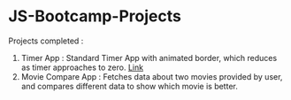 # JS-Bootcamp-Projects
 Projects completed :
 1. Timer App : Standard Timer App with animated border, which reduces as timer approaches to zero. [Link](https://jstimerrr.netlify.app/)
 2. Movie Compare App : Fetches data about two movies provided by user, and compares different data to show which movie is better.
